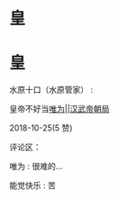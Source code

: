 # 皇

# 皇

水原十口（水原管家） :

皇帝不好当[唯为](https://mp.weixin.qq.com/s/mzFgKY1fzOv3tFlnMZFhaw)[||](https://mp.weixin.qq.com/s/mzFgKY1fzOv3tFlnMZFhaw)[汉武帝朝局](https://mp.weixin.qq.com/s/mzFgKY1fzOv3tFlnMZFhaw)

2018-10-25(5 赞)

评论区：

唯为 : 很难的…

能觉快乐 : 苦